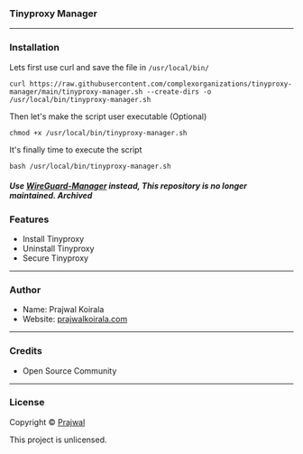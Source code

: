 ### Tinyproxy Manager

---
### Installation
Lets first use curl and save the file in `/usr/local/bin/`
```
curl https://raw.githubusercontent.com/complexorganizations/tinyproxy-manager/main/tinyproxy-manager.sh --create-dirs -o /usr/local/bin/tinyproxy-manager.sh
```
Then let's make the script user executable (Optional)
```
chmod +x /usr/local/bin/tinyproxy-manager.sh
```
It's finally time to execute the script
```
bash /usr/local/bin/tinyproxy-manager.sh
```

##### Use [WireGuard-Manager](https://github.com/complexorganizations/wireguard-manager) instead, This repository is no longer maintained. ***Archived***

### Features
- Install Tinyproxy
- Uninstall Tinyproxy
- Secure Tinyproxy

---
### Author
* Name: Prajwal Koirala
* Website: [prajwalkoirala.com](https://www.prajwalkoirala.com)

---	
### Credits
- Open Source Community

---
### License
Copyright © [Prajwal](https://github.com/prajwal-koirala)

This project is unlicensed.
